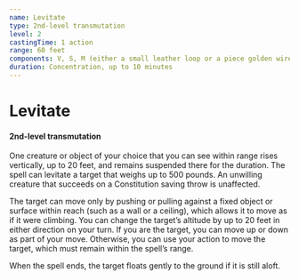 ```yaml
---
name: Levitate
type: 2nd-level transmutation
level: 2
castingTime: 1 action
range: 60 feet
components: V, S, M (either a small leather loop or a piece golden wire bent into a cup shape with a long shank on one end)
duration: Concentration, up to 10 minutes
---
```


# Levitate

#### 2nd-level transmutation

One creature or object of your choice that you can see within range rises vertically, up to 20 feet, and remains suspended there for the duration. The spell can levitate a target that weighs up to 500 pounds. An unwilling creature that succeeds on a Constitution saving throw is unaffected.

The target can move only by pushing or pulling against a fixed object or surface within reach (such as a wall or a ceiling), which allows it to move as if it were climbing. You can change the target’s altitude by up to 20 feet in either direction on your turn. If you are the target, you can move up or down as part of your move. Otherwise, you can use your action to move the target, which must remain within the spell’s range.

When the spell ends, the target floats gently to the ground if it is still aloft.
